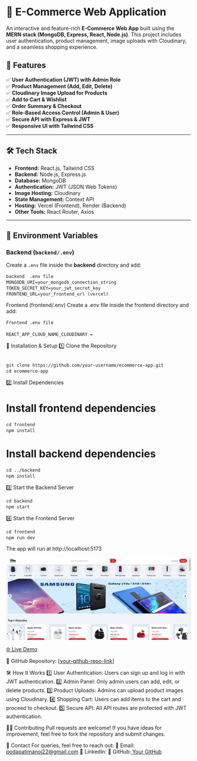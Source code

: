 
# 🛒 E-Commerce Web Application

An interactive and feature-rich **E-Commerce Web App** built using the **MERN stack (MongoDB, Express, React, Node.js)**. This project includes user authentication, product management, image uploads with Cloudinary, and a seamless shopping experience.

## 🚀 Features

✅ **User Authentication (JWT) with Admin Role**  
✅ **Product Management (Add, Edit, Delete)**  
✅ **Cloudinary Image Upload for Products**  
✅ **Add to Cart & Wishlist**  
✅ **Order Summary & Checkout**  
✅ **Role-Based Access Control (Admin & User)**  
✅ **Secure API with Express & JWT**  
✅ **Responsive UI with Tailwind CSS**  

---

## 🛠️ Tech Stack

- **Frontend:** React.js, Tailwind CSS  
- **Backend:** Node.js, Express.js  
- **Database:** MongoDB  
- **Authentication:** JWT (JSON Web Tokens)  
- **Image Hosting:** Cloudinary  
- **State Management:** Context API  
- **Hosting:** Vercel (Frontend), Render (Backend)  
- **Other Tools:** React Router, Axios  

---

## 📂 Environment Variables  

### **Backend (`backend/.env`)**  
Create a `.env` file inside the **backend** directory and add:

```env
backend  .env file
MONGODB_URI=your_mongodb_connection_string
TOKEN_SECRET_KEY=your_jwt_secret_key
FRONTEND_URL=your_frontend_url (vercel)

```
Frontend (frontend/.env)
Create a .env file inside the frontend directory and add:
```
Frontend .env file

REACT_APP_CLOUD_NAME_CLOUDINARY =
```
🔧 Installation & Setup
1️⃣ Clone the Repository
```

git clone https://github.com/your-username/ecommerce-app.git
cd ecommerce-app
```
2️⃣ Install Dependencies

# Install frontend dependencies
```
cd frontend
npm install
```

# Install backend dependencies
```
cd ../backend
npm install
```
3️⃣ Start the Backend Server

```
cd backend
npm start
```
4️⃣ Start the Frontend Server
```
cd frontend
npm run dev
```
The app will run at http://localhost:5173

![Alt text](Full%20Stack%20E-Commerce%20MERN%20App.jpg?raw=true "Title")

[🌐 Live Demo](https://vibe-nine-omega.vercel.app/)

🔗 GitHub Repository: [[your-github-repo-link](https://github.com/manojkumar2291/vibe)]

🛠️ How It Works
1️⃣ User Authentication: Users can sign up and log in with JWT authentication.
2️⃣ Admin Panel: Only admin users can add, edit, or delete products.
3️⃣ Product Uploads: Admins can upload product images using Cloudinary.
4️⃣ Shopping Cart: Users can add items to the cart and proceed to checkout.
5️⃣ Secure API: All API routes are protected with JWT authentication.

🧑‍💻 Contributing
Pull requests are welcome! If you have ideas for improvement, feel free to fork the repository and submit changes.

📩 Contact
For queries, feel free to reach out:
📧 Email: podapatimanoj22@gmail.com
🔗 LinkedIn: [](https://www.linkedin.com/in/podapati-manoj-kumar-2718a1249)
🐙 GitHub:[ Your GitHub](https://github.com/manojkumar2291/)



